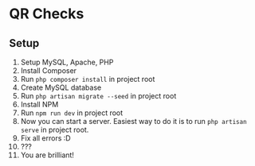 # QR Checks

## Setup

1. Setup MySQL, Apache, PHP
2. Install Composer
3. Run ``` php composer install ``` in project root
4. Create MySQL database
5. Run ``` php artisan migrate --seed ``` in project root
6. Install NPM
7. Run ``` npm run dev ``` in project root
8. Now you can start a server. Easiest way to do it is to run ``` php artisan serve ``` in project root.
9. Fix all errors :D
10. ???
11. You are brilliant!
